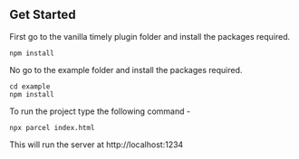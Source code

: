## Get Started

First go to the vanilla timely plugin folder and install the packages required.

```
npm install
```

No go to the example folder and install the packages required.

```
cd example
npm install
```

To run the project type the following command -

```
npx parcel index.html

```

This will run the server at http://localhost:1234
